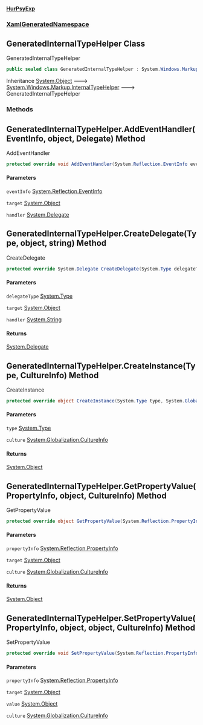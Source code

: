 #### [HurPsyExp](index.md 'index')
### [XamlGeneratedNamespace](XamlGeneratedNamespace.md 'XamlGeneratedNamespace')

## GeneratedInternalTypeHelper Class

GeneratedInternalTypeHelper

```csharp
public sealed class GeneratedInternalTypeHelper : System.Windows.Markup.InternalTypeHelper
```

Inheritance [System.Object](https://docs.microsoft.com/en-us/dotnet/api/System.Object 'System.Object') &#129106; [System.Windows.Markup.InternalTypeHelper](https://docs.microsoft.com/en-us/dotnet/api/System.Windows.Markup.InternalTypeHelper 'System.Windows.Markup.InternalTypeHelper') &#129106; GeneratedInternalTypeHelper
### Methods

<a name='XamlGeneratedNamespace.GeneratedInternalTypeHelper.AddEventHandler(System.Reflection.EventInfo,object,System.Delegate)'></a>

## GeneratedInternalTypeHelper.AddEventHandler(EventInfo, object, Delegate) Method

AddEventHandler

```csharp
protected override void AddEventHandler(System.Reflection.EventInfo eventInfo, object target, System.Delegate handler);
```
#### Parameters

<a name='XamlGeneratedNamespace.GeneratedInternalTypeHelper.AddEventHandler(System.Reflection.EventInfo,object,System.Delegate).eventInfo'></a>

`eventInfo` [System.Reflection.EventInfo](https://docs.microsoft.com/en-us/dotnet/api/System.Reflection.EventInfo 'System.Reflection.EventInfo')

<a name='XamlGeneratedNamespace.GeneratedInternalTypeHelper.AddEventHandler(System.Reflection.EventInfo,object,System.Delegate).target'></a>

`target` [System.Object](https://docs.microsoft.com/en-us/dotnet/api/System.Object 'System.Object')

<a name='XamlGeneratedNamespace.GeneratedInternalTypeHelper.AddEventHandler(System.Reflection.EventInfo,object,System.Delegate).handler'></a>

`handler` [System.Delegate](https://docs.microsoft.com/en-us/dotnet/api/System.Delegate 'System.Delegate')

<a name='XamlGeneratedNamespace.GeneratedInternalTypeHelper.CreateDelegate(System.Type,object,string)'></a>

## GeneratedInternalTypeHelper.CreateDelegate(Type, object, string) Method

CreateDelegate

```csharp
protected override System.Delegate CreateDelegate(System.Type delegateType, object target, string handler);
```
#### Parameters

<a name='XamlGeneratedNamespace.GeneratedInternalTypeHelper.CreateDelegate(System.Type,object,string).delegateType'></a>

`delegateType` [System.Type](https://docs.microsoft.com/en-us/dotnet/api/System.Type 'System.Type')

<a name='XamlGeneratedNamespace.GeneratedInternalTypeHelper.CreateDelegate(System.Type,object,string).target'></a>

`target` [System.Object](https://docs.microsoft.com/en-us/dotnet/api/System.Object 'System.Object')

<a name='XamlGeneratedNamespace.GeneratedInternalTypeHelper.CreateDelegate(System.Type,object,string).handler'></a>

`handler` [System.String](https://docs.microsoft.com/en-us/dotnet/api/System.String 'System.String')

#### Returns
[System.Delegate](https://docs.microsoft.com/en-us/dotnet/api/System.Delegate 'System.Delegate')

<a name='XamlGeneratedNamespace.GeneratedInternalTypeHelper.CreateInstance(System.Type,System.Globalization.CultureInfo)'></a>

## GeneratedInternalTypeHelper.CreateInstance(Type, CultureInfo) Method

CreateInstance

```csharp
protected override object CreateInstance(System.Type type, System.Globalization.CultureInfo culture);
```
#### Parameters

<a name='XamlGeneratedNamespace.GeneratedInternalTypeHelper.CreateInstance(System.Type,System.Globalization.CultureInfo).type'></a>

`type` [System.Type](https://docs.microsoft.com/en-us/dotnet/api/System.Type 'System.Type')

<a name='XamlGeneratedNamespace.GeneratedInternalTypeHelper.CreateInstance(System.Type,System.Globalization.CultureInfo).culture'></a>

`culture` [System.Globalization.CultureInfo](https://docs.microsoft.com/en-us/dotnet/api/System.Globalization.CultureInfo 'System.Globalization.CultureInfo')

#### Returns
[System.Object](https://docs.microsoft.com/en-us/dotnet/api/System.Object 'System.Object')

<a name='XamlGeneratedNamespace.GeneratedInternalTypeHelper.GetPropertyValue(System.Reflection.PropertyInfo,object,System.Globalization.CultureInfo)'></a>

## GeneratedInternalTypeHelper.GetPropertyValue(PropertyInfo, object, CultureInfo) Method

GetPropertyValue

```csharp
protected override object GetPropertyValue(System.Reflection.PropertyInfo propertyInfo, object target, System.Globalization.CultureInfo culture);
```
#### Parameters

<a name='XamlGeneratedNamespace.GeneratedInternalTypeHelper.GetPropertyValue(System.Reflection.PropertyInfo,object,System.Globalization.CultureInfo).propertyInfo'></a>

`propertyInfo` [System.Reflection.PropertyInfo](https://docs.microsoft.com/en-us/dotnet/api/System.Reflection.PropertyInfo 'System.Reflection.PropertyInfo')

<a name='XamlGeneratedNamespace.GeneratedInternalTypeHelper.GetPropertyValue(System.Reflection.PropertyInfo,object,System.Globalization.CultureInfo).target'></a>

`target` [System.Object](https://docs.microsoft.com/en-us/dotnet/api/System.Object 'System.Object')

<a name='XamlGeneratedNamespace.GeneratedInternalTypeHelper.GetPropertyValue(System.Reflection.PropertyInfo,object,System.Globalization.CultureInfo).culture'></a>

`culture` [System.Globalization.CultureInfo](https://docs.microsoft.com/en-us/dotnet/api/System.Globalization.CultureInfo 'System.Globalization.CultureInfo')

#### Returns
[System.Object](https://docs.microsoft.com/en-us/dotnet/api/System.Object 'System.Object')

<a name='XamlGeneratedNamespace.GeneratedInternalTypeHelper.SetPropertyValue(System.Reflection.PropertyInfo,object,object,System.Globalization.CultureInfo)'></a>

## GeneratedInternalTypeHelper.SetPropertyValue(PropertyInfo, object, object, CultureInfo) Method

SetPropertyValue

```csharp
protected override void SetPropertyValue(System.Reflection.PropertyInfo propertyInfo, object target, object value, System.Globalization.CultureInfo culture);
```
#### Parameters

<a name='XamlGeneratedNamespace.GeneratedInternalTypeHelper.SetPropertyValue(System.Reflection.PropertyInfo,object,object,System.Globalization.CultureInfo).propertyInfo'></a>

`propertyInfo` [System.Reflection.PropertyInfo](https://docs.microsoft.com/en-us/dotnet/api/System.Reflection.PropertyInfo 'System.Reflection.PropertyInfo')

<a name='XamlGeneratedNamespace.GeneratedInternalTypeHelper.SetPropertyValue(System.Reflection.PropertyInfo,object,object,System.Globalization.CultureInfo).target'></a>

`target` [System.Object](https://docs.microsoft.com/en-us/dotnet/api/System.Object 'System.Object')

<a name='XamlGeneratedNamespace.GeneratedInternalTypeHelper.SetPropertyValue(System.Reflection.PropertyInfo,object,object,System.Globalization.CultureInfo).value'></a>

`value` [System.Object](https://docs.microsoft.com/en-us/dotnet/api/System.Object 'System.Object')

<a name='XamlGeneratedNamespace.GeneratedInternalTypeHelper.SetPropertyValue(System.Reflection.PropertyInfo,object,object,System.Globalization.CultureInfo).culture'></a>

`culture` [System.Globalization.CultureInfo](https://docs.microsoft.com/en-us/dotnet/api/System.Globalization.CultureInfo 'System.Globalization.CultureInfo')
